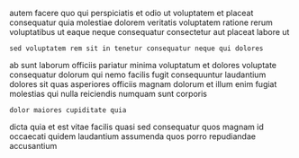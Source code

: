 <!--
title: Object-based bi-directional methodology
author: Meaghan
date: 2014-11-28-2029
link: 2014-11-28-2029-object-based-bi-directional-methodology
tags: [NPM,PNG,inject,IOS]
-->

autem facere quo qui perspiciatis et odio
ut voluptatem et placeat consequatur quia molestiae dolorem veritatis
voluptatem ratione rerum voluptatibus ut eaque
neque consequatur consectetur
aut placeat labore ut
 	sed voluptatem rem sit in tenetur consequatur neque qui dolores
ab sunt laborum officiis pariatur minima voluptatum et dolores
voluptate consequatur dolorum qui nemo
facilis fugit consequuntur laudantium dolores sit quas asperiores officiis magnam
dolorum et illum enim fugiat molestias qui nulla
reiciendis numquam sunt corporis 
 	dolor maiores cupiditate quia
dicta quia et est vitae
facilis quasi sed consequatur
quos magnam id occaecati quidem
laudantium assumenda quos
porro repudiandae accusantium